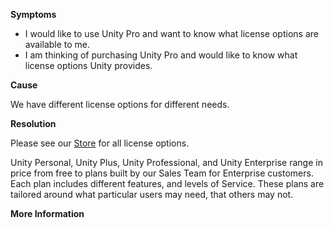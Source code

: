 
        

**Symptoms** 

*   I would like to use Unity Pro and want to know what license options are available to me.
*   I am thinking of purchasing Unity Pro and would like to know what license options Unity provides.

**Cause** 

We have different license options for different needs.

**Resolution** 

Please see our [Store](https://store.unity.com/) for all license options.

Unity Personal, Unity Plus, Unity Professional, and Unity Enterprise range in price from free to plans built by our Sales Team for Enterprise customers. Each plan includes different features, and levels of Service. These plans are tailored around what particular users may need, that others may not.

**More Information** 

      